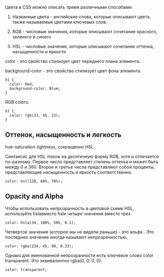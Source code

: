 Цвета в CSS можно описать тремя различными способами:

1) Названные цвета - английские слова, которые описывают цвета, также называемые цветами ключевых слов.

2) RGB - числовые значения, которые описывают сочетание красного, зеленого и синего

3) HSL - числовые значения, которые описывают сочетание оттенка, насыщенности и яркости

color - это свойство стилизует цвет переднего плана элемента.

background-color - это свойство стилизует цвет фона элемента.

```
h1 {
  color: Red;
  background-color: Blue;
}
```

RGB colors:
```
h1 {
  color: rgb(23, 45, 23);
}
```

## Оттенок, насыщенность и легкость

 hue-saturation-lightness, сокращенно HSL .
 
 Синтаксис для HSL похож на десятичную форму RGB, хотя и отличается по-разному. Первое число представляет степень оттенка и может быть между 0 и 360. Второе и третье числа представляют собой проценты, представляющие насыщенность и яркость соответственно. 
 
```
color: hsl(120, 60%, 70%);
```

## Opacity and Alpha
Чтобы использовать непрозрачность в цветовой схеме HSL, используйте hslaвместо hslи четыре значения вместо трех.
```
color: hsla(34, 100%, 50%, 0.1);
```
Четвертое значение (которое мы не видели раньше) - это альфа . Это последнее значение иногда называют непрозрачностью.
```
color: rgba(234, 45, 98, 0.33);
```
Однако для именованной непрозрачности есть ключевое слово color transparent. Это эквивалентно rgba(0, 0, 0, 0).
```
color: transparent;
```
